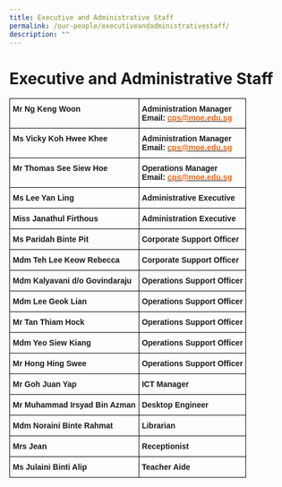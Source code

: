 ```yaml
---
title: Executive and Administrative Staff
permalink: /our-people/executiveandadministrativestaff/
description: ""
---
```


Executive and Administrative Staff
==================================


<style type="text/css">
.tg  {border-collapse:collapse;border-spacing:0;}
.tg td{border-color:black;border-style:solid;border-width:1px;font-family:Arial, sans-serif;font-size:14px;
  overflow:hidden;padding:10px 5px;word-break:normal;}
.tg th{border-color:black;border-style:solid;border-width:1px;font-family:Arial, sans-serif;font-size:14px;
  font-weight:normal;overflow:hidden;padding:10px 5px;word-break:normal;}
.tg .tg-1wig{font-weight:bold;text-align:left;vertical-align:top}
</style>
<table class="tg">
<thead>
  <tr>
    <th class="tg-1wig">Mr Ng Keng Woon</th>
    <th class="tg-1wig">Administration Manager<br>Email: <a href="mailto:cps@moe.edu.sg"><span style="font-weight:700;text-decoration:none;color:#F56414">cps@moe.edu.sg</span></a></th>
  </tr>
</thead>
<tbody>
  <tr>
    <td class="tg-1wig">Ms Vicky Koh Hwee Khee</td>
    <td class="tg-1wig">Administration Manager<br>Email: <a href="mailto:cps@moe.edu.sg"><span style="font-weight:700;text-decoration:none;color:#F56414">cps@moe.edu.sg</span></a></td>
  </tr>
  <tr>
    <td class="tg-1wig">Mr Thomas See Siew Hoe</td>
    <td class="tg-1wig">Operations Manager<br>Email: <a href="mailto:cps@moe.edu.sg"><span style="font-weight:700;text-decoration:none;color:#F56414">cps@moe.edu.sg</span></a></td>
  </tr>
  <tr>
    <td class="tg-1wig">Ms Lee Yan Ling</td>
    <td class="tg-1wig">Administrative Executive</td>
  </tr>
  <tr>
    <td class="tg-1wig">Miss Janathul Firthous</td>
    <td class="tg-1wig">Administration Executive</td>
  </tr>
  <tr>
    <td class="tg-1wig">Ms Paridah Binte Pit  </td>
    <td class="tg-1wig">Corporate Support Officer </td>
  </tr>
  <tr>
    <td class="tg-1wig">Mdm Teh Lee Keow Rebecca  </td>
    <td class="tg-1wig">Corporate Support Officer </td>
  </tr>
  <tr>
    <td class="tg-1wig">Mdm Kalyavani d/o Govindaraju</td>
    <td class="tg-1wig">Operations Support Officer</td>
  </tr>
  <tr>
    <td class="tg-1wig">Mdm Lee Geok Lian</td>
    <td class="tg-1wig">Operations Support Officer</td>
  </tr>
  <tr>
    <td class="tg-1wig">Mr Tan Thiam Hock</td>
    <td class="tg-1wig">Operations Support Officer</td>
  </tr>
  <tr>
    <td class="tg-1wig">Mdm Yeo Siew Kiang</td>
    <td class="tg-1wig">Operations Support Officer</td>
  </tr>
  <tr>
    <td class="tg-1wig">Mr Hong Hing Swee</td>
    <td class="tg-1wig">Operations Support Officer</td>
  </tr>
  <tr>
    <td class="tg-1wig">Mr Goh Juan Yap</td>
    <td class="tg-1wig">ICT Manager</td>
  </tr>
  <tr>
    <td class="tg-1wig">Mr Muhammad Irsyad Bin Azman</td>
    <td class="tg-1wig">Desktop Engineer</td>
  </tr>
  <tr>
    <td class="tg-1wig">Mdm Noraini Binte Rahmat</td>
    <td class="tg-1wig">Librarian</td>
  </tr>
  <tr>
    <td class="tg-1wig">Mrs Jean  </td>
    <td class="tg-1wig">Receptionist</td>
  </tr>
  <tr>
    <td class="tg-1wig">Ms Julaini Binti Alip</td>
    <td class="tg-1wig">Teacher Aide</td>
  </tr>
</tbody>
</table>